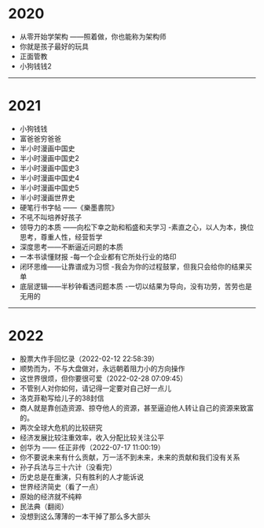 # 2020

- 从零开始学架构 ——照着做，你也能称为架构师
- 你就是孩子最好的玩具
- 正面管教
- 小狗钱钱2

---
# 2021

- 小狗钱钱
- 富爸爸穷爸爸
- 半小时漫画中国史
- 半小时漫画中国史2
- 半小时漫画中国史3
- 半小时漫画中国史4
- 半小时漫画中国史5
- 半小时漫画世界史
- 硬笔行书字帖 ——《樂墨書院》
- 不吼不叫培养好孩子
- 领导力的本质 ——向松下幸之助和稻盛和夫学习
 -素直之心，以人为本，换位思考，尊重人性，经营哲学
- 深度思考——不断逼近问题的本质
- 一本书读懂财报
 -每一个企业都有它所处行业的烙印
- 闭环思维——让靠谱成为习惯
 -我会为你的过程鼓掌，但我只会给你的结果买单
- 底层逻辑——半秒钟看透问题本质
 -一切以结果为导向，没有功劳，苦劳也是无用的

---
# 2022

- 股票大作手回忆录（2022-02-12 22:58:39）
 - 顺势而为，不与大盘做对，永远朝着阻力小的方向操作
- 这世界很烦，但你要很可爱（2022-02-28 07:09:45）
 - 不管别人对你如何，请记得一定要对自己好一点儿
- 洛克菲勒写给儿子的38封信
 - 商人就是靠创造资源、掠夺他人的资源，甚至逼迫他人转让自己的资源来致富的。
- 两次全球大危机的比较研究
 - 经济发展比较注重效率，收入分配比较关注公平
- 创华为 —— 任正非传（2022-07-17 11:00:19）
 - 你不要说未来有什么贡献，万一活不到未来，未来的贡献和我们没有关系
- 孙子兵法与三十六计（没看完）
 - 历史总是在重演，只有胜利的人才能诉说
- 世界经济简史（看了一点）
 - 原始的经济就不纯粹
- 民法典（翻阅）
 - 没想到这么薄薄的一本干掉了那么多大部头
